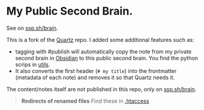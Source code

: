 # My Public Second Brain.

See on [ssp.sh/brain](https://ssp.sh/brain).

This is a fork of the [Quartz](https://github.com/jackyzha0/quartz) repo. I added some additional features such as:
* tagging with #publish will automatically copy the note from my private second brain in [Obsidian](https://obsidian.md) to this public second brain. You find the python scrips in [utils](utils). 
* It also converts the first header (`# my title`) into the frontmatter (metadata of each note) and removes it so that Quartz needs it.

The content/notes itself are not published in this repo, only on [ssp.sh/brain](https://ssp.sh/brain).


> **Redirects of renamed files**
> Find these in [.htaccess](static/.htaccess)
